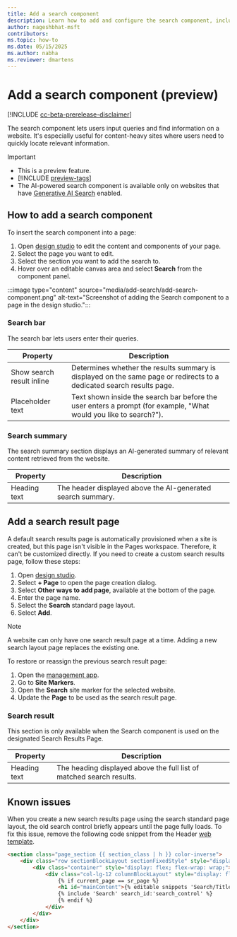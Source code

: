 ```yaml
---
title: Add a search component  
description: Learn how to add and configure the search component, including AI-powered search features, search bar settings, and creating a custom search results page.  
author: nageshbhat-msft  
contributors:  
ms.topic: how-to  
ms.date: 05/15/2025
ms.author: nabha  
ms.reviewer: dmartens  
---
```


# Add a search component (preview)

[!INCLUDE [cc-beta-prerelease-disclaimer](../includes/cc-beta-prerelease-disclaimer.md)]

The search component lets users input queries and find information on a website. It's especially useful for content-heavy sites where users need to quickly locate relevant information.

> [!IMPORTANT]
> - This is a preview feature.
> - [!INCLUDE [preview-tags](../includes/cc-preview-features-definition.md)]
> - The AI-powered search component is available only on websites that have [Generative AI Search](/power-pages/configure/search/generative-ai#enable-site-search-with-generative-ai) enabled.

## How to add a search component

To insert the search component into a page:

1. Open [design studio](/power-pages/getting-started/use-design-studio) to edit the content and components of your page.
1. Select the page you want to edit.
1. Select the section you want to add the search to.
1. Hover over an editable canvas area and select **Search** from the component panel.

:::image type="content" source="media/add-search/add-search-component.png" alt-text="Screenshot of adding the Search component to a page in the design studio.":::

### Search bar

The search bar lets users enter their queries.

| Property | Description |
|---------------------------|-----------------------------------------------------------------------------------------------------------------------|
| Show search result inline          | Determines whether the results summary is displayed on the same page or redirects to a dedicated search results page.             |
| Placeholder text          | Text shown inside the search bar before the user enters a prompt (for example, "What would you like to search?").             |

### Search summary

The search summary section displays an AI-generated summary of relevant content retrieved from the website.

| Property | Description |
|--------------|-------------------------------------------------------------|
| Heading text         | The header displayed above the AI-generated search summary.             |

## Add a search result page

A default search results page is automatically provisioned when a site is created, but this page isn't visible in the Pages workspace. Therefore, it can't be customized directly. If you need to create a custom search results page, follow these steps:

1. Open [design studio](/power-pages/getting-started/use-design-studio).  
1. Select **+ Page** to open the page creation dialog.
1. Select **Other ways to add page**, available at the bottom of the page.
1. Enter the page name.
1. Select the **Search** standard page layout.
1. Select **Add**.

> [!NOTE]  
> A website can only have one search result page at a time. Adding a new search layout page replaces the existing one.

To restore or reassign the previous search result page:

1. Open the [management app](/power-pages/configure/portal-management-app).
1. Go to **Site Markers**.  
1. Open the **Search** site marker for the selected website.
1. Update the **Page** to be used as the search result page.  

### Search result

This section is only available when the Search component is used on the designated Search Results Page.

| Property | Description |
|--------------|---------------------------------------------------------------------|
| Heading text         | The heading displayed above the full list of matched search results.             |

## Known issues

When you create a new search results page using the search standard page layout, the old search control briefly appears until the page fully loads. To fix this issue, remove the following code snippet from the Header [web template](/power-pages/configure/web-templates).

```html
<section class="page_section {{ section_class | h }} color-inverse">
    <div class="row sectionBlockLayout sectionFixedStyle" style="display: flex; flex-wrap: wrap; text-align: center;">
        <div class="container" style="display: flex; flex-wrap: wrap;">
            <div class="col-lg-12 columnBlockLayout" style="display: flex; flex-direction: column; justify-content: center;">
                {% if current_page == sr_page %}
                <h1 id="mainContent">{% editable snippets 'Search/Title' default: resx["Discover_Contoso"] %}</h1>
                {% include 'Search' search_id:'search_control' %}
                {% endif %}
            </div>
        </div>
    </div>
</section>
```

